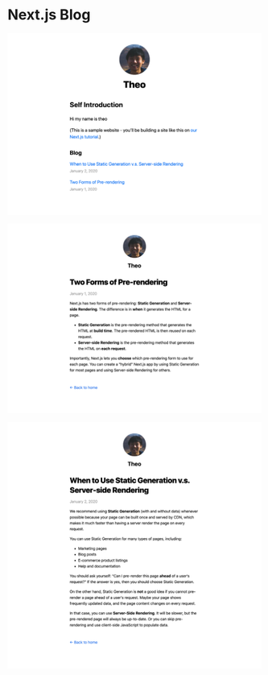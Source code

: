 # Next.js Blog

![](./screenshots/blog.png)
 
![](screenshots/pre-rendering.png)

![](screenshots/ssg-ssr.png)